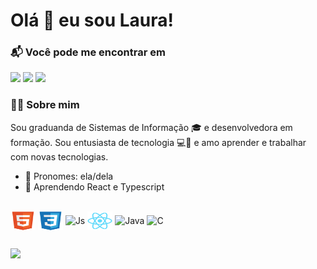 # Olá 👋 eu sou Laura!

### 📬 Você pode me encontrar em
<div> 
  <a href="https://www.linkedin.com/in/laurapelaezmuller" target="_blank"><img src="https://img.shields.io/badge/-LinkedIn-%230077B5?style=for-the-badge&logo=linkedin&logoColor=white" target="_blank"></a>   
  <a href="https://instagram.com/lpmuller" target="_blank"><img src="https://img.shields.io/badge/-Instagram-%23E4405F?style=for-the-badge&logo=instagram&logoColor=white" target="_blank"></a>
  <a href = "mailto:lpmuller95@gmail.com"><img src="https://img.shields.io/badge/-Gmail-%23333?style=for-the-badge&logo=gmail&logoColor=white" target="_blank"></a>
  
</div>

### 👩‍🦳 Sobre mim 
Sou graduanda de Sistemas de Informação 🎓 e desenvolvedora em formação. Sou entusiasta de tecnologia 💻💓 e amo aprender e trabalhar com novas tecnologias.

- 🙂 Pronomes: ela/dela
- 🌱 Aprendendo React e Typescript

<div style="display: inline_block"><br>  
  <img align="center" alt="HTML" height="30" width="40" src="https://raw.githubusercontent.com/devicons/devicon/master/icons/html5/html5-original.svg">
  <img align="center" alt="CSS" height="30" width="40" src="https://raw.githubusercontent.com/devicons/devicon/master/icons/css3/css3-original.svg">
  <img align="center" alt="Js" height="30" width="40" src="https://cdn.jsdelivr.net/gh/devicons/devicon/icons/javascript/javascript-plain.svg">
  <img align="center" alt="React" height="30" width="40" src="https://raw.githubusercontent.com/devicons/devicon/master/icons/react/react-original.svg">
  <img align="center" alt="Java" height="30" width="40" src="https://cdn.jsdelivr.net/gh/devicons/devicon/icons/java/java-original.svg">
  <img align="center" alt="C" height="30" width="40" src="https://cdn.jsdelivr.net/gh/devicons/devicon/icons/c/c-original.svg">
</div>

##

<div align="left">
  <a href="https://github.com/lpmuller">
  <img height="180em" src="https://github-readme-stats.vercel.app/api/top-langs/?username=lpmuller&layout=compact&langs_count=7&theme=dracula"/>
</div>
  
  ##

